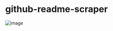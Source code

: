 ﻿# github-readme-scraper

![image](https://github.com/bencrouch02/github-readme-scraper/assets/131415549/9adb876b-5a51-4c31-988a-b75f1f0295b6)
